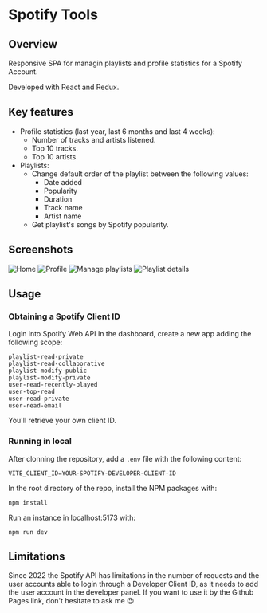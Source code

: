 # Spotify Tools
## Overview
Responsive SPA for managin playlists and profile statistics for a Spotify Account. 

Developed with React and Redux.

## Key features
- Profile statistics (last year, last 6 months and last 4 weeks):
  - Number of tracks and artists listened.
  - Top 10 tracks.
  - Top 10 artists.
- Playlists:
  - Change default order of the playlist between the following values:
    - Date added
    - Popularity
    - Duration
    - Track name
    - Artist name
  - Get playlist's songs by Spotify popularity.

## Screenshots
![Home](https://github.com/user-attachments/assets/ab90b224-0c34-42da-a620-42f3cdac14c4)
![Profile](https://github.com/user-attachments/assets/d575cea2-239e-43f7-9feb-4120550c7c82)
![Manage playlists](https://github.com/user-attachments/assets/ad830e82-9c98-47ca-b09d-4c7c07e4a3f4)
![Playlist details](https://github.com/user-attachments/assets/33509388-4652-4708-b13f-0e4013bdabc9)

## Usage
### Obtaining a Spotify Client ID
Login into Spotify Web API
In the dashboard, create a new app adding the following scope: 
```
playlist-read-private 
playlist-read-collaborative 
playlist-modify-public 
playlist-modify-private 
user-read-recently-played 
user-top-read
user-read-private
user-read-email
```
You'll retrieve your own client ID.
### Running in local
After clonning the repository, add a `.env` file with the following content:
```
VITE_CLIENT_ID=YOUR-SPOTIFY-DEVELOPER-CLIENT-ID
```
In the root directory of the repo, install the NPM packages with:
```
npm install
```
Run an instance in localhost:5173 with:
```
npm run dev
```
## Limitations
Since 2022 the Spotify API has limitations in the number of requests and the user accounts able to login through a Developer Client ID, as it needs to add the user account in the developer panel. If you want to use it by the Github Pages link, don't hesitate to ask me 😉
